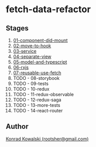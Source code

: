 # fetch-data-refactor

## Stages

1. [01-component-did-mount](https://github.com/rootsher/fetch-data-refactor/tree/master/stages/01-component-did-mount)
2. [02-move-to-hook](https://github.com/rootsher/fetch-data-refactor/tree/master/stages/02-move-to-hook)
3. [03-service](https://github.com/rootsher/fetch-data-refactor/tree/master/stages/03-service)
4. [04-separate-view](https://github.com/rootsher/fetch-data-refactor/tree/master/stages/04-separate-view)
5. [05-model-and-typescript](https://github.com/rootsher/fetch-data-refactor/tree/master/stages/05-model-and-typescript)
6. [06-rxjs](https://github.com/rootsher/fetch-data-refactor/tree/master/stages/06-rxjs)
7. [07-reusable-use-fetch](https://github.com/rootsher/fetch-data-refactor/tree/master/stages/07-reusable-use-fetch)
8. TODO - 08-storybook
9. TODO - 09-tests
10. TODO - 10-redux
11. TODO - 11-redux-observable
12. TODO - 12-redux-saga
13. TODO - 13-more-tests
14. TODO - 14-react-router

## Author

[Konrad Kowalski (rootsher@gmail.com)](mailto:rootsher@gmail.com)
